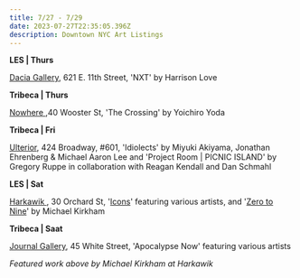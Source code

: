 ```yaml
---
title: 7/27 - 7/29
date: 2023-07-27T22:35:05.396Z
description: Downtown NYC Art Listings
---
```

**L﻿ES | Thurs**

[Dacia Gallery](http://www.daciagallery.com/), 621 E. 11th Street, 'NXT' by Harrison Love

**T﻿ribeca | Thurs**

[Nowhere ](https://www.nowhere-nyc.com/exhibitions/the-crossing),40 Wooster St, 'The Crossing' by Yoichiro Yoda

**T﻿ribeca | Fri**

[Ulterior](http://www.ulteriorgallery.com/), 424 Broadway, #601, 'Idiolects' by Miyuki Akiyama,  Jonathan Ehrenberg & Michael Aaron Lee and 'Project Room | PICNIC ISLAND' by Gregory Ruppe in collaboration with Reagan Kendall and Dan Schmahl

**L﻿ES | Sat**

[Harkawik ](https://www.harkawik.com/), 30 Orchard St, '[Icons](https://www.harkawik.com/icons)' featuring various artists, and '[Zero to Nine](https://www.harkawik.com/kirkham-nine)' by Michael Kirkham

**T﻿ribeca | Saat**

[Journal Gallery](https://www.thejournalinc.com/), 45 White Street, 'Apocalypse Now' featuring various artists

*F﻿eatured work above by Michael Kirkham at Harkawik*